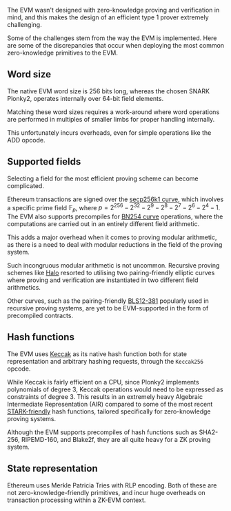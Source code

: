 <!--
---
comments: true
---
-->

The EVM wasn't designed with zero-knowledge proving and verification in mind, and this makes the design of an efficient type 1 prover extremely challenging.

Some of the challenges stem from the way the EVM is implemented. Here are some of the discrepancies that occur when deploying the most common zero-knowledge primitives to the EVM.
  
## Word size

The native EVM word size is 256 bits long, whereas the chosen SNARK Plonky2, operates internally over 64-bit field elements.

Matching these word sizes requires a work-around where word operations are performed in multiples of smaller limbs for proper handling internally.

This unfortunately incurs overheads, even for simple operations like the ADD opcode.
  
## Supported fields 

Selecting a field for the most efficient proving scheme can become complicated.

Ethereum transactions are signed over the [secp256k1 curve](https://secg.org/sec2-v2.pdf), which involves a specific prime field $\mathbb{F}_p$, where $p = 2^{256} - 2^{32} - 2^9 - 2^8 -2^7 - 2^6 - 2^4 - 1$. The EVM also supports precompiles for [BN254 curve](https://github.com/ethereum/EIPs/blob/master/EIPS/eip-197.md) operations, where the computations are carried out in an entirely different field arithmetic.

This adds a major overhead when it comes to proving modular arithmetic, as there is a need to deal with modular reductions in the field of the proving system.

Such incongruous modular arithmetic is not uncommon. Recursive proving schemes like [Halo](https://electriccoin.co/wp-content/uploads/2019/09/Halo.pdf) resorted to utilising two pairing-friendly elliptic curves where proving and verification are instantiated in two different field arithmetics.

Other curves, such as the pairing-friendly [BLS12-381](https://eips.ethereum.org/EIPS/eip-2537) popularly used in recursive proving systems, are yet to be EVM-supported in the form of precompiled contracts.
  
## Hash functions

The EVM uses [Keccak](https://keccak.team/keccak_specs_summary.html) as its native hash function both for state representation and arbitrary hashing requests, through the `Keccak256` opcode.

While Keccak is fairly efficient on a CPU, since Plonky2 implements polynomials of degree 3, Keccak operations would need to be expressed as constraints of degree 3. This results in an extremely heavy Algebraic Intermediate Representation (AIR) compared to some of the most recent [STARK-friendly](https://eprint.iacr.org/2020/948.pdf) hash functions, tailored specifically for zero-knowledge proving systems.

Although the EVM supports precompiles of hash functions such as SHA2-256, RIPEMD-160, and Blake2f, they are all quite heavy for a ZK proving system.
  
## State representation 

Ethereum uses Merkle Patricia Tries with RLP encoding. Both of these are not zero-knowledge-friendly primitives, and incur huge overheads on transaction processing within a ZK-EVM context.
  